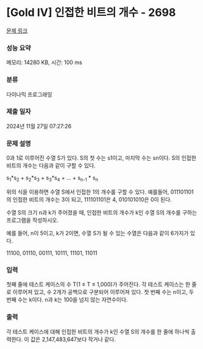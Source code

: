 # [Gold IV] 인접한 비트의 개수 - 2698 

[문제 링크](https://www.acmicpc.net/problem/2698) 

### 성능 요약

메모리: 14280 KB, 시간: 100 ms

### 분류

다이나믹 프로그래밍

### 제출 일자

2024년 11월 27일 07:27:26

### 문제 설명

<p>0과 1로 이루어진 수열 S가 있다. S의 첫 수는 s1이고, 마지막 수는 sn이다. S의 인접한 비트의 개수는 다음과 같이 구할 수 있다.</p>

<p>s<sub>1</sub>*s<sub>2</sub> + s<sub>2</sub>*s<sub>3</sub> + s<sub>3</sub>*s<sub>4</sub> + ... + s<sub>n-1</sub> * s<sub>n</sub></p>

<p>위의 식을 이용하면 수열 S에서 인접한 1의 개수를 구할 수 있다. 예를들어, 011101101의 인접한 비트의 개수는 3이 되고, 111101101은 4, 010101010은 0이 된다.</p>

<p>수열 S의 크기 n과 k가 주어졌을 때, 인접한 비트의 개수가 k인 수열 S의 개수를 구하는 프로그램을 작성하시오.</p>

<p>예를 들어, n이 5이고, k가 2이면, 수열 S가 될 수 있는 수열은 다음과 같이 6가지가 있다.</p>

<p>11100, 01110, 00111, 10111, 11101, 11011</p>

### 입력 

 <p>첫째 줄에 테스트 케이스의 수 T(1 ≤ T ≤ 1,000)가 주어진다. 각 테스트 케이스는 한 줄로 이루어져 있고, 수 2개가 공백으로 구분되어 이루어져 있다. 첫 번째 수는 n이고, 두 번째 수는 k이다. n과 k는 100을 넘지 않는 자연수이다.</p>

### 출력 

 <p>각 테스트 케이스에 대해 인접한 비트의 개수가 k인 수열 S의 개수를 한 줄에 하나씩 출력한다. 이 값은 2,147,483,647보다 작거나 같다.</p>

